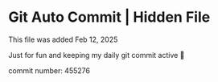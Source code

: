 # Git Auto Commit | Hidden File

This file was added Feb 12, 2025

Just for fun and keeping my daily git commit active 🤪

commit number: 455276

